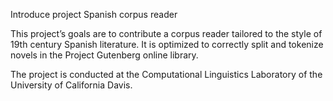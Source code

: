 Introduce project Spanish corpus reader

This project’s goals are to contribute a corpus reader tailored to
the style of 19th century Spanish literature. It is optimized to 
correctly split and tokenize novels in the Project Gutenberg
online library.

The project is conducted at the Computational Linguistics
Laboratory of the University of California Davis.